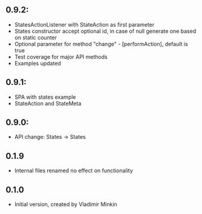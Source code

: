 ## 0.9.2:
- StatesActionListener with StateAction as first parameter
- States constructor accept optional id, in case of null generate one based on static counter
- Optional parameter for method "change" - [performAction], default is true
- Test coverage for major API methods
- Examples updated

## 0.9.1:
- SPA with states example
- StateAction and StateMeta

## 0.9.0:
- API change: States -> States

## 0.1.9
- Internal files renamed no effect on functionality

## 0.1.0
- Initial version, created by Vladimir Minkin
